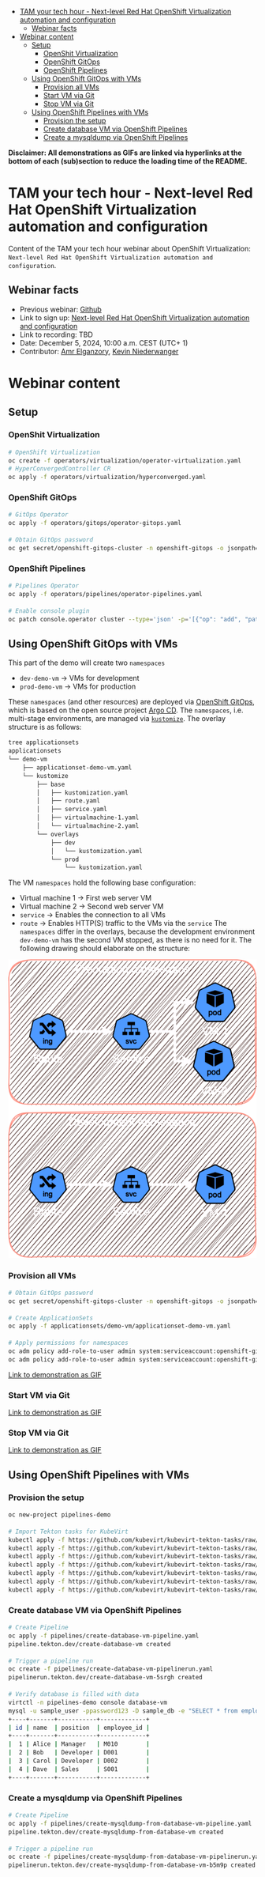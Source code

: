 - [TAM your tech hour - Next-level Red Hat OpenShift Virtualization automation and configuration](#tam-your-tech-hour---next-level-red-hat-openshift-virtualization-automation-and-configuration)
  - [Webinar facts](#webinar-facts)
- [Webinar content](#webinar-content)
  - [Setup](#setup)
    - [OpenShit Virtualization](#openshit-virtualization)
    - [OpenShift GitOps](#openshift-gitops)
    - [OpenShift Pipelines](#openshift-pipelines)
  - [Using OpenShift GitOps with VMs](#using-openshift-gitops-with-vms)
    - [Provision all VMs](#provision-all-vms)
    - [Start VM via Git](#start-vm-via-git)
    - [Stop VM via Git](#stop-vm-via-git)
  - [Using OpenShift Pipelines with VMs](#using-openshift-pipelines-with-vms)
    - [Provision the setup](#provision-the-setup)
    - [Create database VM via OpenShift Pipelines](#create-database-vm-via-openshift-pipelines)
    - [Create a mysqldump via OpenShift Pipelines](#create-a-mysqldump-via-openshift-pipelines)

**Disclaimer: All demonstrations as GIFs are linked via hyperlinks at the bottom of each (sub)section to reduce the loading time of the README.**

# TAM your tech hour - Next-level Red Hat OpenShift Virtualization automation and configuration

Content of the TAM your tech hour webinar about OpenShift Virtualization: `Next-level Red Hat OpenShift Virtualization automation and configuration`. 

## Webinar facts

- Previous webinar: [Github](https://github.com/Skalador/tam-your-tech-hour-openshift-virtualization)
- Link to sign up: [Next-level Red Hat OpenShift Virtualization automation and configuration](https://www.redhat.com/en/events/webinar/tam-your-tech/next-level-red-hat-openshift-virtualization-automation-configuration-2024)
- Link to recording: TBD
- Date: December 5, 2024, 10:00 a.m. CEST (UTC+ 1)
- Contributor: [Amr Elganzory](https://github.com/AmrGanz), [Kevin Niederwanger](https://github.com/Skalador)

# Webinar content

## Setup 

### OpenShit Virtualization

```sh
# OpenShift Virtualization
oc create -f operators/virtualization/operator-virtualization.yaml
# HyperConvergedController CR
oc apply -f operators/virtualization/hyperconverged.yaml
```

### OpenShift GitOps

```sh
# GitOps Operator
oc apply -f operators/gitops/operator-gitops.yaml

# Obtain GitOps password
oc get secret/openshift-gitops-cluster -n openshift-gitops -o jsonpath='{.data.admin\.password}' | base64 -d
```

### OpenShift Pipelines

```sh
# Pipelines Operator
oc apply -f operators/pipelines/operator-pipelines.yaml

# Enable console plugin
oc patch console.operator cluster --type='json' -p='[{"op": "add", "path": "/spec/plugins/-", "value": "pipelines-console-plugin"}]'
```

## Using OpenShift GitOps with VMs

This part of the demo will create two `namespaces`
- `dev-demo-vm`  -> VMs for development
- `prod-demo-vm` -> VMs for production

These `namespaces` (and other resources) are deployed via [OpenShift GitOps](https://docs.redhat.com/en/documentation/red_hat_openshift_gitops/1.14/html/understanding_openshift_gitops/index), which is based on the open source project [Argo CD](https://argoproj.github.io/cd/). The `namespaces`, i.e. multi-stage environments, are managed via [`kustomize`](https://kustomize.io/).
The overlay structure is as follows:
```sh
tree applicationsets 
applicationsets
└── demo-vm
    ├── applicationset-demo-vm.yaml
    └── kustomize
        ├── base
        │   ├── kustomization.yaml
        │   ├── route.yaml
        │   ├── service.yaml
        │   ├── virtualmachine-1.yaml
        │   └── virtualmachine-2.yaml
        └── overlays
            ├── dev
            │   └── kustomization.yaml
            └── prod
                └── kustomization.yaml
```

The VM `namespaces` hold the following base configuration:
- Virtual machine 1 -> First web server VM
- Virtual machine 2 -> Second web server VM
- `service`         -> Enables the connection to all VMs 
- `route`           -> Enables HTTP(S) traffic to the VMs via the `service`
The `namespaces` differ in the overlays, because the development environment `dev-demo-vm` has the second VM stopped, as there is no need for it. The following drawing should elaborate on the structure:

![GitOps Deployment](./src/img/GitOps-white.drawio.png)

### Provision all VMs

```sh
# Obtain GitOps password
oc get secret/openshift-gitops-cluster -n openshift-gitops -o jsonpath='{.data.admin\.password}' | base64 -d

# Create ApplicationSets
oc apply -f applicationsets/demo-vm/applicationset-demo-vm.yaml

# Apply permissions for namespaces
oc adm policy add-role-to-user admin system:serviceaccount:openshift-gitops:openshift-gitops-argocd-application-controller -n dev-demo-vm
oc adm policy add-role-to-user admin system:serviceaccount:openshift-gitops:openshift-gitops-argocd-application-controller -n prod-demo-vm
```

[Link to demonstration as GIF](./src/video/deploy_vms_via_git.gif)

### Start VM via Git

[Link to demonstration as GIF](./src/video/start_vm_via_git.gif)

### Stop VM via Git

[Link to demonstration as GIF](./src/video/stop_vm_via_git.gif)

## Using OpenShift Pipelines with VMs


### Provision the setup

```sh
oc new-project pipelines-demo

# Import Tekton tasks for KubeVirt
kubectl apply -f https://github.com/kubevirt/kubevirt-tekton-tasks/raw/v0.22.0/release/tasks/create-vm-from-manifest/create-vm-from-manifest.yaml
kubectl apply -f https://github.com/kubevirt/kubevirt-tekton-tasks/raw/v0.22.0/release/tasks/cleanup-vm/cleanup-vm.yaml
kubectl apply -f https://github.com/kubevirt/kubevirt-tekton-tasks/raw/v0.22.0/release/tasks/wait-for-vmi-status/wait-for-vmi-status.yaml
kubectl apply -f https://github.com/kubevirt/kubevirt-tekton-tasks/raw/v0.22.0/release/tasks/execute-in-vm/execute-in-vm.yaml
kubectl apply -f https://github.com/kubevirt/kubevirt-tekton-tasks/raw/v0.22.0/release/tasks/generate-ssh-keys/generate-ssh-keys.yaml
kubectl apply -f https://github.com/kubevirt/kubevirt-tekton-tasks/raw/v0.22.0/release/tasks/modify-data-object/modify-data-object.yaml
kubectl apply -f https://github.com/kubevirt/kubevirt-tekton-tasks/raw/v0.22.0/release/tasks/disk-virt-customize/disk-virt-customize.yaml
```

### Create database VM via OpenShift Pipelines
```sh
# Create Pipeline
oc apply -f pipelines/create-database-vm-pipeline.yaml 
pipeline.tekton.dev/create-database-vm created

# Trigger a pipeline run
oc create -f pipelines/create-database-vm-pipelinerun.yaml 
pipelinerun.tekton.dev/create-database-vm-5srgh created

# Verify database is filled with data
virtctl -n pipelines-demo console database-vm
mysql -u sample_user -ppassword123 -D sample_db -e "SELECT * from employees;"
+----+-------+-----------+-------------+
| id | name  | position  | employee_id |
+----+-------+-----------+-------------+
|  1 | Alice | Manager   | M010        |
|  2 | Bob   | Developer | D001        |
|  3 | Carol | Developer | D002        |
|  4 | Dave  | Sales     | S001        |
+----+-------+-----------+-------------+
```
### Create a mysqldump via OpenShift Pipelines

```sh
# Create Pipeline
oc apply -f pipelines/create-mysqldump-from-database-vm-pipeline.yaml 
pipeline.tekton.dev/create-mysqldump-from-database-vm created

# Trigger a pipeline run
oc create -f pipelines/create-mysqldump-from-database-vm-pipelinerun.yaml
pipelinerun.tekton.dev/create-mysqldump-from-database-vm-b5m9p created
```